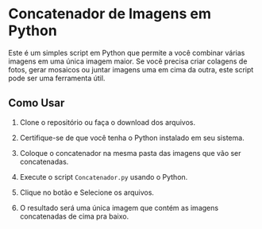 # Concatenador de Imagens em Python

Este é um simples script em Python que permite a você combinar várias imagens em uma única imagem maior. Se você precisa criar colagens de fotos, gerar mosaicos ou juntar imagens uma em cima da outra, este script pode ser uma ferramenta útil.

## Como Usar

1. Clone o repositório ou faça o download dos arquivos.

2. Certifique-se de que você tenha o Python instalado em seu sistema.

3. Coloque o concatenador na mesma pasta das imagens que vão ser concatenadas.

4. Execute o script `Concatenador.py` usando o Python.

5. Clique no botão e Selecione os arquivos.

6. O resultado será uma única imagem que contém as imagens concatenadas de cima pra baixo.

